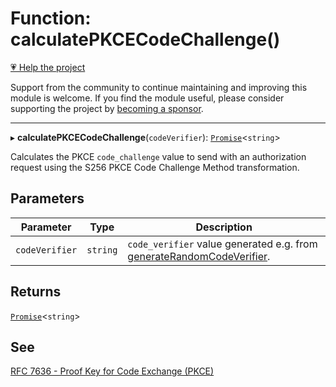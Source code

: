 # Function: calculatePKCECodeChallenge()

[💗 Help the project](https://github.com/sponsors/panva)

Support from the community to continue maintaining and improving this module is welcome. If you find the module useful, please consider supporting the project by [becoming a sponsor](https://github.com/sponsors/panva).

***

▸ **calculatePKCECodeChallenge**(`codeVerifier`): [`Promise`](https://developer.mozilla.org/docs/Web/JavaScript/Reference/Global_Objects/Promise)\<`string`\>

Calculates the PKCE `code_challenge` value to send with an authorization request using the S256
PKCE Code Challenge Method transformation.

## Parameters

| Parameter | Type | Description |
| ------ | ------ | ------ |
| `codeVerifier` | `string` | `code_verifier` value generated e.g. from [generateRandomCodeVerifier](generateRandomCodeVerifier.md). |

## Returns

[`Promise`](https://developer.mozilla.org/docs/Web/JavaScript/Reference/Global_Objects/Promise)\<`string`\>

## See

[RFC 7636 - Proof Key for Code Exchange (PKCE)](https://www.rfc-editor.org/rfc/rfc7636.html#section-4)
